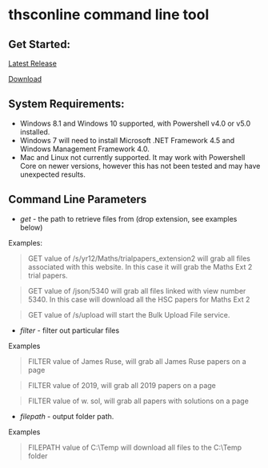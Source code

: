 # thsconline command line tool

## Get Started:
[Latest Release](https://github.com/thsconline/cmdtool/releases/)

[Download](https://github.com/thsconline/cmdtool/releases/download/v1/thsconline.zip)

## System Requirements:
* Windows 8.1 and Windows 10 supported, with Powershell v4.0 or v5.0 installed.
* Windows 7 will need to install Microsoft .NET Framework 4.5 and Windows Management Framework 4.0.
* Mac and Linux not currently supported. It may work with Powershell Core on newer versions, however this has not been tested and may have unexpected results.

## Command Line Parameters
* _get_ - the path to retrieve files from (drop extension, see examples below)

Examples:
  > GET value of /s/yr12/Maths/trialpapers_extension2  will grab all files associated with this website. In this case it will grab the Maths Ext 2 trial papers.
  
  > GET value of /json/5340 will grab all files linked with view number 5340. In this case will download all the HSC papers for Maths Ext 2

  > GET value of /s/upload will start the Bulk Upload File service.

* _filter_ - filter out particular files
 
Examples
  > FILTER value of James Ruse, will grab all James Ruse papers on a page
  
  > FILTER value of 2019, will grab all 2019 papers on a page

  > FILTER value of w. sol, will grab all papers with solutions on a page

* _filepath_ - output folder path.

 Examples
  > FILEPATH value of C:\Temp will download all files to the C:\Temp folder
